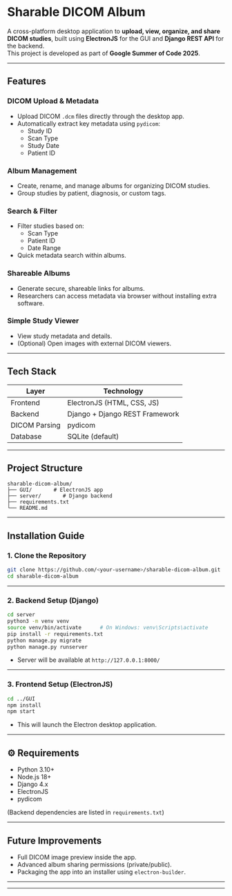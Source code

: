 #  Sharable DICOM Album

A cross-platform desktop application to **upload, view, organize, and share DICOM studies**, built using **ElectronJS** for the GUI and **Django REST API** for the backend.  
This project is developed as part of **Google Summer of Code 2025**.

---

##  Features

###  DICOM Upload & Metadata

- Upload DICOM `.dcm` files directly through the desktop app.
- Automatically extract key metadata using `pydicom`:
  - Study ID
  - Scan Type
  - Study Date
  - Patient ID

###  Album Management

- Create, rename, and manage albums for organizing DICOM studies.
- Group studies by patient, diagnosis, or custom tags.

###  Search & Filter

- Filter studies based on:
  - Scan Type
  - Patient ID
  - Date Range
- Quick metadata search within albums.

### Shareable Albums

- Generate secure, shareable links for albums.
- Researchers can access metadata via browser without installing extra software.

###  Simple Study Viewer

- View study metadata and details.
- (Optional) Open images with external DICOM viewers.

---

##  Tech Stack

| Layer     | Technology        |
|-----------|-------------------|
| Frontend  | ElectronJS (HTML, CSS, JS) |
| Backend   | Django + Django REST Framework |
| DICOM Parsing | pydicom         |
| Database  | SQLite (default)    |

---

##  Project Structure

```
sharable-dicom-album/
├── GUI/       # ElectronJS app
├── server/       # Django backend
├── requirements.txt
└── README.md
```

---

##  Installation Guide

### 1. Clone the Repository

```bash
git clone https://github.com/<your-username>/sharable-dicom-album.git
cd sharable-dicom-album
```

---

### 2. Backend Setup (Django)

```bash
cd server
python3 -m venv venv
source venv/bin/activate      # On Windows: venv\Scripts\activate
pip install -r requirements.txt
python manage.py migrate
python manage.py runserver
```
- Server will be available at `http://127.0.0.1:8000/`

---

### 3. Frontend Setup (ElectronJS)

```bash
cd ../GUI
npm install
npm start
```
- This will launch the Electron desktop application.

---

## ⚙️ Requirements

- Python 3.10+
- Node.js 18+
- Django 4.x
- ElectronJS
- pydicom

(Backend dependencies are listed in `requirements.txt`)

---

##  Future Improvements

- Full DICOM image preview inside the app.
- Advanced album sharing permissions (private/public).
- Packaging the app into an installer using `electron-builder`.

---



---

# 


